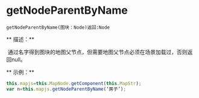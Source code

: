 # getNodeParentByName

`getNodeParentByName(图块：Node)返回:Node`

** 描述：**

 通过名字得到图块的地图父节点，但需要地图父节点必须在场景加载过，否则返回null。

** 示例：**

```javascript
this.mapjs=this.MapNode.getComponent(this.MapStr);          
var n=this.mapjs.getNodeParentByName(‘房子’);                
```
